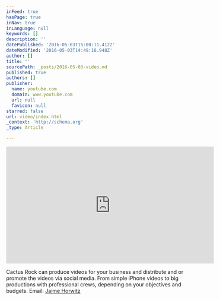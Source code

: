 ```yaml
---
inFeed: true
hasPage: true
inNav: true
inLanguage: null
keywords: []
description: ''
datePublished: '2016-05-03T15:00:11.412Z'
dateModified: '2016-05-03T14:49:16.948Z'
author: []
title: ''
sourcePath: _posts/2016-05-03-video.md
published: true
authors: []
publisher:
  name: youtube.com
  domain: www.youtube.com
  url: null
  favicon: null
starred: false
url: video/index.html
_context: 'http://schema.org'
_type: Article

---
```

<iframe width="560" height="315" src="https://www.youtube.com/embed/CkInc4b2byw" frameborder="0" allowfullscreen="" style=""></iframe>

Cactus Rock can produce videos for your business and distribute and or promote the videos via social media. From simple iPhone videos to big productions with professional crews, depending on your objectives and budgets. Email: [Jaime Horwitz][0]

[0]: mailto:jaime.horwitz@gmail.com